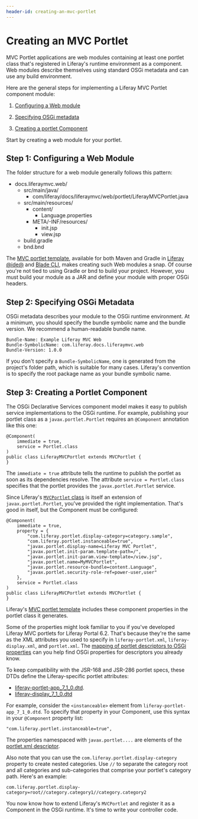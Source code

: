 ```yaml
---
header-id: creating-an-mvc-portlet
---
```


# Creating an MVC Portlet

MVC Portlet applications are web modules containing at least one portlet class
that's registered in Liferay's runtime environment as a component. Web modules
describe themselves using standard OSGi metadata and can use any build
environment.

Here are the general steps for implementing a Liferay MVC Portlet component
module: 

1. [Configuring a Web module](#configuring-a-web-module)

2. [Specifying OSGi metadata](#specifying-osgi-metadata)

3. [Creating a portlet Component](#creating-a-portlet-component)

Start by creating a web module for your portlet. 

## Step 1: Configuring a Web Module

The folder structure for a web module generally follows this pattern: 

-   docs.liferaymvc.web/
    -   src/main/java/
        -   com/liferay/docs/liferaymvc/web/portlet/LiferayMVCPortlet.java
    -   src/main/resources/
        -   content/
            -   Language.properties
        -   META/-INF/resources/
            -   init.jsp
            -   view.jsp
    -   build.gradle
    -   bnd.bnd

The [MVC portlet template](/docs/7-1/reference/-/knowledge_base/r/using-the-mvc-portlet-template),
available for both Maven and Gradle in [Liferay @ide@](/docs/7-1/tutorials/-/knowledge_base/t/liferay-ide)
and [Blade CLI](/docs/7-1/tutorials/-/knowledge_base/t/blade-cli),
makes creating such Web modules a snap. Of course you're not tied to using
Gradle or bnd to build your project. However, you must build your module as
a JAR and define your module with proper OSGi headers. 

## Step 2: Specifying OSGi Metadata

OSGi metadata describes your module to the OSGi runtime environment. At
a minimum, you should specify the bundle symbolic name and the bundle version.
We recommend a human-readable bundle name.

    Bundle-Name: Example Liferay MVC Web
    Bundle-SymbolicName: com.liferay.docs.liferaymvc.web
    Bundle-Version: 1.0.0

If you don't specify a `Bundle-SymbolicName`, one is generated from the
project's folder path, which is suitable for many cases. Liferay's convention is
to specify the root package name as your bundle symbolic name.

## Step 3: Creating a Portlet Component

The OSGi Declarative Services component model makes it easy to publish service
implementations to the OSGi runtime. For example, publishing your portlet class
as a `javax.portlet.Portlet` requires an `@Component` annotation like this one:

    @Component(
        immediate = true,
        service = Portlet.class
    )
    public class LiferayMVCPortlet extends MVCPortlet {
    }

The `immediate = true` attribute tells the runtime to publish the portlet as
soon as its dependencies resolve. The attribute `service = Portlet.class`
specifies that the portlet provides the `javax.portlet.Portlet` service. 

Since Liferay's
[`MVCPortlet` class](@platform-ref@/7.1-latest/javadocs/portal-kernel/com/liferay/portal/kernel/portlet/bridges/mvc/MVCPortlet.html)
is itself an extension of `javax.portlet.Portlet`, you've provided the right
implementation. That's good in itself, but the Component must be configured:

    @Component(
        immediate = true,
        property = {
            "com.liferay.portlet.display-category=category.sample",
            "com.liferay.portlet.instanceable=true",
            "javax.portlet.display-name=Liferay MVC Portlet",
            "javax.portlet.init-param.template-path=/",
            "javax.portlet.init-param.view-template=/view.jsp",
            "javax.portlet.name=MyMVCPortlet",
            "javax.portlet.resource-bundle=content.Language",
            "javax.portlet.security-role-ref=power-user,user"
        },
        service = Portlet.class
    )
    public class LiferayMVCPortlet extends MVCPortlet {
    }

Liferay's [MVC portlet template](/docs/7-1/reference/-/knowledge_base/r/using-the-mvc-portlet-template)
includes these component properties in the portlet class it generates. 

Some of the properties might look familiar to you if you've developed Liferay
MVC portlets for Liferay Portal 6.2. That's because they're the same as the XML
attributes you used to specify in `liferay-portlet.xml`, `liferay-display.xml`,
and `portlet.xml`. The 
[mapping of portlet descriptors to OSGi properties](/docs/7-1/reference/-/knowledge_base/r/portlet-descriptor-to-osgi-service-property-map)
can you help find OSGi properties for descriptors you already know. 

To keep compatibility with the JSR-168 and JSR-286 portlet specs, these DTDs
define the Liferay-specific portlet attributes:

- [liferay-portlet-app_7_1_0.dtd](@platform-ref@/7.1-latest/definitions/liferay-portlet-app_7_1_0.dtd.html). 
- [liferay-display_7_1_0.dtd](@platform-ref@/7.1-latest/definitions/liferay-display_7_1_0.dtd.html)

For example, consider the `<instanceable>` element from
`liferay-portlet-app_7_1_0.dtd`. To specify that property in your Component, use
this syntax in your `@Component` property list:

    "com.liferay.portlet.instanceable=true",

The properties namespaced with `javax.portlet....` are elements of the
[portlet.xml descriptor](http://java.sun.com/xml/ns/portlet/portlet-app_2_0.xsd).

Also note that you can use the `com.liferay.portlet.display-category` property
to create nested categories. Use `//` to separate the category root and all
categories and sub-categories that comprise your portlet's category path. Here's
an example:

    com.liferay.portlet.display-category=root//category.category1//category.category2
 
You now know how to extend Liferay's `MVCPortlet` and register it as a Component
in the OSGi runtime. It's time to write your controller code. 
